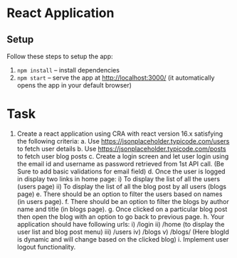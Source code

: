 # React Application

## Setup

Follow these steps to setup the app:

1. `npm install` – install dependencies
3. `npm start` – serve the app at [http://localhost:3000/](http://localhost:3000/) (it automatically opens the app in your default browser)

# Task

 1. Create a react application using CRA with react version 16.x satisfying the following criteria:
a. Use https://jsonplaceholder.typicode.com/users to fetch user details
b. Use https://jsonplaceholder.typicode.com/posts to fetch user blog posts
c. Create a login screen and let user login using the email id and username as password retrieved
from 1st API call. (Be Sure to add basic validations for email field)
d. Once the user is logged in display two links in home page:
i) To display the list of all the users (users page)
ii) To display the list of all the blog post by all users (blogs page)
e. There should be an option to filter the users based on names (in users page).
f. There should be an option to filter the blogs by author name and title (in blogs page).
g. Once clicked on a particular blog post then open the blog with an option to go back to previous
page.
h. Your application should have following urls:
i) /login
ii) /home (to display the user list and blog post menu)
iii) /users
iv) /blogs
v) /blogs/<blogId> (Here blogId is dynamic and will change based on the clicked blog)
i. Implement user logout functionality.